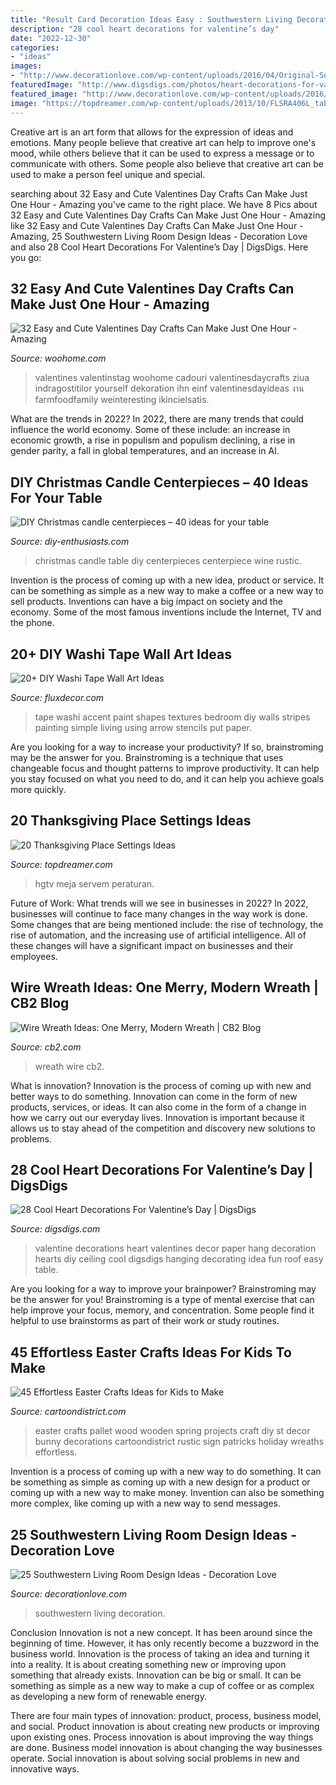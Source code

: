 ```yaml
---
title: "Result Card Decoration Ideas Easy : Southwestern Living Decoration"
description: "28 cool heart decorations for valentine’s day"
date: "2022-12-30"
categories:
- "ideas"
images:
- "http://www.decorationlove.com/wp-content/uploads/2016/04/Original-Southwestern-Living-Room-Design-1.jpeg"
featuredImage: "http://www.digsdigs.com/photos/heart-decorations-for-valentines-day-4.jpg"
featured_image: "http://www.decorationlove.com/wp-content/uploads/2016/04/Original-Southwestern-Living-Room-Design-1.jpeg"
image: "https://topdreamer.com/wp-content/uploads/2013/10/FLSRA406L_table-place-setting-peacock-blue-and-green_s3x4_lg.jpg"
---
```



Creative art is an art form that allows for the expression of ideas and emotions. Many people believe that creative art can help to improve one's mood, while others believe that it can be used to express a message or to communicate with others. Some people also believe that creative art can be used to make a person feel unique and special.

	

		
searching about 32 Easy and Cute Valentines Day Crafts Can Make Just One Hour - Amazing you've came to the right place. We have 8 Pics about 32 Easy and Cute Valentines Day Crafts Can Make Just One Hour - Amazing like 32 Easy and Cute Valentines Day Crafts Can Make Just One Hour - Amazing, 25 Southwestern Living Room Design Ideas - Decoration Love and also 28 Cool Heart Decorations For Valentine’s Day | DigsDigs. Here you go:
		
    
## 32 Easy And Cute Valentines Day Crafts Can Make Just One Hour - Amazing

<img loading=lazy src="https://www.woohome.com/wp-content/uploads/2016/02/ValentinesDayCrafts-10.jpg" onerror="this.onerror=null;this.src='https://tse3.mm.bing.net/th?id=OIP.ABZy7k5z7QHvoq_pFVGH2wHaOz&amp;pid=15.1';" alt="32 Easy and Cute Valentines Day Crafts Can Make Just One Hour - Amazing">

_Source: woohome.com_

>valentines valentinstag woohome cadouri valentinesdaycrafts ziua indragostitilor yourself dekoration ihn einf valentinesdayideas งาน farmfoodfamily weinteresting ikincielsatis. 

	

What are the trends in 2022?
In 2022, there are many trends that could influence the world economy. Some of these include: an increase in economic growth, a rise in populism and populism declining, a rise in gender parity, a fall in global temperatures, and an increase in AI.

    
## DIY Christmas Candle Centerpieces – 40 Ideas For Your Table

<img loading=lazy src="https://www.diy-enthusiasts.com/wp-content/uploads/2014/10/christmas-table-centerpiece-wine-glasses-candle-stand-pink-tree-ornaments.jpg" onerror="this.onerror=null;this.src='https://tse1.mm.bing.net/th?id=OIP.xzsRlT6R1HWFiwLBQ1bEigHaLI&amp;pid=15.1';" alt="DIY Christmas candle centerpieces – 40 ideas for your table">

_Source: diy-enthusiasts.com_

>christmas candle table diy centerpieces centerpiece wine rustic. 

	

Invention is the process of coming up with a new idea, product or service. It can be something as simple as a new way to make a coffee or a new way to sell products. Inventions can have a big impact on society and the economy. Some of the most famous inventions include the Internet, TV and the phone.

    
## 20+ DIY Washi Tape Wall Art Ideas

<img loading=lazy src="http://fluxdecor.com/wp-content/uploads/2016/09/washi-tape-wall-art/14-washi-tape-wall-art.jpg" onerror="this.onerror=null;this.src='https://tse4.mm.bing.net/th?id=OIP.hh42mkMbV2S2yX9iChDt8gHaJ4&amp;pid=15.1';" alt="20+ DIY Washi Tape Wall Art Ideas">

_Source: fluxdecor.com_

>tape washi accent paint shapes textures bedroom diy walls stripes painting simple living using arrow stencils put paper. 

	

Are you looking for a way to increase your productivity? If so, brainstroming may be the answer for you. Brainstroming is a technique that uses changeable focus and thought patterns to improve productivity. It can help you stay focused on what you need to do, and it can help you achieve goals more quickly.

    
## 20 Thanksgiving Place Settings Ideas

<img loading=lazy src="https://topdreamer.com/wp-content/uploads/2013/10/FLSRA406L_table-place-setting-peacock-blue-and-green_s3x4_lg.jpg" onerror="this.onerror=null;this.src='https://tse1.mm.bing.net/th?id=OIP.6zRicGU3uGQmY4qb0WL9AQHaJ7&amp;pid=15.1';" alt="20 Thanksgiving Place Settings Ideas">

_Source: topdreamer.com_

>hgtv meja servem peraturan. 

	

Future of Work: What trends will we see in businesses in 2022?
In 2022, businesses will continue to face many changes in the way work is done. Some changes that are being mentioned include: the rise of technology, the rise of automation, and the increasing use of artificial intelligence. All of these changes will have a significant impact on businesses and their employees.

    
## Wire Wreath Ideas: One Merry, Modern Wreath | CB2 Blog

<img loading=lazy src="https://www.cb2.com/blog/wp-content/uploads/2016/11/wire_wreath_feature_re.jpg" onerror="this.onerror=null;this.src='https://tse1.mm.bing.net/th?id=OIP.oD264wE0GGPJORakWBVllAHaDe&amp;pid=15.1';" alt="Wire Wreath Ideas: One Merry, Modern Wreath | CB2 Blog">

_Source: cb2.com_

>wreath wire cb2. 

	

What is innovation?
Innovation is the process of coming up with new and better ways to do something. Innovation can come in the form of new products, services, or ideas. It can also come in the form of a change in how we carry out our everyday lives. Innovation is important because it allows us to stay ahead of the competition and discovery new solutions to problems.

    
## 28 Cool Heart Decorations For Valentine’s Day | DigsDigs

<img loading=lazy src="http://www.digsdigs.com/photos/heart-decorations-for-valentines-day-4.jpg" onerror="this.onerror=null;this.src='https://tse3.mm.bing.net/th?id=OIP.NVVFiR-vq_83owCXLIHYCwHaI6&amp;pid=15.1';" alt="28 Cool Heart Decorations For Valentine’s Day | DigsDigs">

_Source: digsdigs.com_

>valentine decorations heart valentines decor paper hang decoration hearts diy ceiling cool digsdigs hanging decorating idea fun roof easy table. 

	

Are you looking for a way to improve your brainpower? Brainstroming may be the answer for you! Brainstroming is a type of mental exercise that can help improve your focus, memory, and concentration. Some people find it helpful to use brainstorms as part of their work or study routines.

    
## 45 Effortless Easter Crafts Ideas For Kids To Make

<img loading=lazy src="http://www.cartoondistrict.com/wp-content/uploads/2017/02/Easter-Crafts-Ideas-for-Kids30.jpg" onerror="this.onerror=null;this.src='https://tse1.mm.bing.net/th?id=OIP.orrcBhi93y7YCentlGwhZgHaLH&amp;pid=15.1';" alt="45 Effortless Easter Crafts Ideas for Kids to Make">

_Source: cartoondistrict.com_

>easter crafts pallet wood wooden spring projects craft diy st decor bunny decorations cartoondistrict rustic sign patricks holiday wreaths effortless. 

	

Invention is a process of coming up with a new way to do something. It can be something as simple as coming up with a new design for a product or coming up with a new way to make money. Invention can also be something more complex, like coming up with a new way to send messages.

    
## 25 Southwestern Living Room Design Ideas - Decoration Love

<img loading=lazy src="http://www.decorationlove.com/wp-content/uploads/2016/04/Original-Southwestern-Living-Room-Design-1.jpeg" onerror="this.onerror=null;this.src='https://tse2.mm.bing.net/th?id=OIP.67V788xCb_vFdoHttkWoPQHaJ4&amp;pid=15.1';" alt="25 Southwestern Living Room Design Ideas - Decoration Love">

_Source: decorationlove.com_

>southwestern living decoration. 

	

Conclusion
Innovation is not a new concept. It has been around since the beginning of time. However, it has only recently become a buzzword in the business world.
Innovation is the process of taking an idea and turning it into a reality. It is about creating something new or improving upon something that already exists. Innovation can be big or small. It can be something as simple as a new way to make a cup of coffee or as complex as developing a new form of renewable energy.

There are four main types of innovation: product, process, business model, and social. Product innovation is about creating new products or improving upon existing ones. Process innovation is about improving the way things are done. Business model innovation is about changing the way businesses operate. Social innovation is about solving social problems in new and innovative ways.

